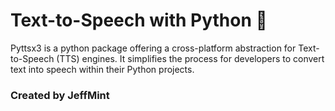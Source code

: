 
# Text-to-Speech with Python 📝

Pyttsx3 is a python package offering a cross-platform abstraction for Text-to-Speech (TTS) engines. It simplifies the process for developers to convert text into speech within their Python projects.

### Created by JeffMint



